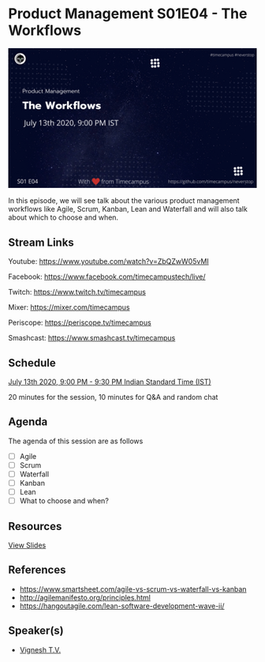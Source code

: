 # Product Management S01E04 - The Workflows

[![alt text](PM-S01E04.png "Watch/Subscribe to the video")](https://www.youtube.com/watch?v=ZbQZwW05vMI)

In this episode, we will see talk about the various product management workflows like Agile, Scrum, Kanban, Lean and Waterfall and will also talk about which to choose and when.

## Stream Links

Youtube: https://www.youtube.com/watch?v=ZbQZwW05vMI

Facebook: https://www.facebook.com/timecampustech/live/

Twitch: https://www.twitch.tv/timecampus

Mixer: https://mixer.com/timecampus

Periscope: https://periscope.tv/timecampus

Smashcast: https://www.smashcast.tv/timecampus

## Schedule

[July 13th 2020, 9:00 PM - 9:30 PM Indian Standard Time (IST)](https://calendar.google.com/event?action=TEMPLATE&tmeid=MG5hYzFlamhkMjRhNW9xY2d0c2cwcm43NTZfMjAyMDA3MTNUMTUzMDAwWiB0aW1lY2FtcHVzLmNvbV8zaHE0cHRrczBsZTJybmQwajAxbzYwMTRhZ0Bn&tmsrc=timecampus.com_3hq4ptks0le2rnd0j01o6014ag%40group.calendar.google.com)

20 minutes for the session, 10 minutes for Q&A and random chat

## Agenda

The agenda of this session are as follows

- [ ] Agile
- [ ] Scrum
- [ ] Waterfall
- [ ] Kanban
- [ ] Lean
- [ ] What to choose and when?

## Resources

[View Slides](https://docs.google.com/presentation/d/1CLY8lAPk30w3bx1jQhvlH8M2ZilhgrnAQEzA1pPDuCg/edit?usp=sharing)

## References

- https://www.smartsheet.com/agile-vs-scrum-vs-waterfall-vs-kanban
- http://agilemanifesto.org/principles.html
- https://hangoutagile.com/lean-software-development-wave-ii/

## Speaker(s)

- [Vignesh T.V.](http://tvvignesh.com/)